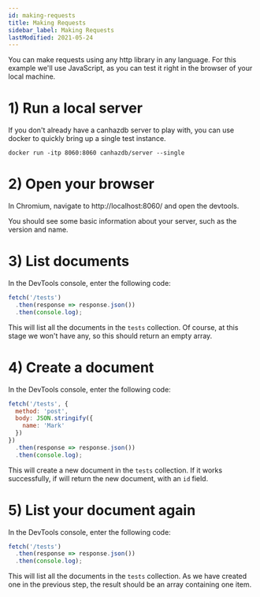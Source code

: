 ```yaml
---
id: making-requests
title: Making Requests
sidebar_label: Making Requests
lastModified: 2021-05-24
---
```


You can make requests using any http library in any language. For this example
we'll use JavaScript, as you can test it right in the browser of your local machine.

# 1) Run a local server
If you don't already have a canhazdb server to play with, you can use docker to
quickly bring up a single test instance.

<pre><code class="language-bash">docker run -itp 8060:8060 canhazdb/server --single</code></pre>

# 2) Open your browser
In Chromium, navigate to http://localhost:8060/ and open the devtools.

You should see some basic information about your server, such as the version and name.

# 3) List documents
In the DevTools console, enter the following code:

```javascript
fetch('/tests')
  .then(response => response.json())
  .then(console.log);
```

This will list all the documents in the `tests` collection. Of course, at this stage we
won't have any, so this should return an empty array.

# 4) Create a document
In the DevTools console, enter the following code:

```javascript
fetch('/tests', {
  method: 'post',
  body: JSON.stringify({
    name: 'Mark'
  }) 
})
  .then(response => response.json())
  .then(console.log);
```

This will create a new document in the `tests` collection. If it works successfully, if will return
the new document, with an `id` field.

# 5) List your document again
In the DevTools console, enter the following code:

```javascript
fetch('/tests')
  .then(response => response.json())
  .then(console.log);
```

This will list all the documents in the `tests` collection. As we have created one
in the previous step, the result should be an array containing one item.
